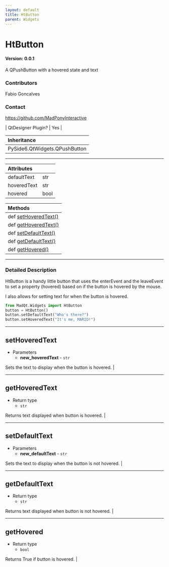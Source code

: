```yaml
---
layout: default
title: HtButton
parent: Widgets
---
```


# HtButton
#### Version: 0.0.1
A QPushButton with a hovered state and text

### Contributors
Fabio Goncalves

### Contact
https://github.com/MadPonyInteractive

| QtDesigner Plugin? | Yes |

| Inheritance                   |
|:------------------------------|
| PySide6.QtWidgets.QPushButton |

***

| Attributes    |      |
|:--------------|:-----|
| defaultText   | str  |
| hoveredText   | str  |
| hovered       | bool |

| Methods |
|:----------|
|def [setHoveredText()](HtButton.html#setHoveredText)|
|def [getHoveredText()](HtButton.html#getHoveredText)|
|def [setDefaultText()](HtButton.html#setDefaultText)|
|def [getDefaultText()](HtButton.html#getDefaultText)|
|def [getHovered()](HtButton.html#getHovered)|

***

### Detailed Description
HtButton is a handy little button that uses the enterEvent and the leaveEvent
to set a property (hovered) based on if the button is hovered by the mouse.

I also allows for setting text for when the button is hovered.

```python
from MadQt.Widgets import HtButton
button = HtButton()
button.setDefaultText("Who's there?")
button.setHoveredText("It's me, MARIO!")
```

***

## setHoveredText
* Parameters
    * **new_hoveredText** - `str`

Sets the text to display when the button is hovered. |

***

## getHoveredText
* Return type
    * `str`

Returns text displayed when button is hovered. |

***

## setDefaultText
* Parameters
    * **new_defaultText** - `str`

Sets the text to display when the button is not hovered. |

***

## getDefaultText
* Return type
    * `str`

Returns text displayed when button is not hovered. |

***

## getHovered
* Return type
    * `bool`

Returns True if button is hovered. |
